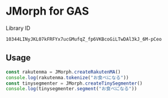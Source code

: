 # JMorph for GAS

Library ID

```
10344LINyJKL07kFRFYx7ucGMufqZ_fp6VKBcoGiLTwDAl3kJ_6M-pCeo
```

## Usage

```js
const rakutenma = JMorph.createRakutenMA()
console.log(rakutenma.tokenize("お食べになる"))
const tinysegmenter = JMorph.createTinySegmenter()
console.log(tinysegmenter.segment("お食べになる"))
```
